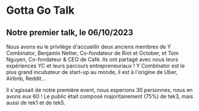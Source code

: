 # Gotta Go Talk

## Notre premier talk, le 06/10/2023

Nous avons eu le privilège d'accueillir deux anciens membres de Y Combinator, Benjamin Netter, Co-fondateur de Riot et October, et Tom Nguyen, Co-fondateur & CEO de Café. Ils ont partagé avec nous leurs expériences YC et leurs parcours entrepreneuriaux ! Y Combinator est le plus grand incubateur de start-up au monde, il est à l'origine de Uber, Airbnb, Reddit...

Il s'agissait de notre première event, nous esperions 30 personnes, nous en avons eux 60 ! 
Le public était composé majoritairement (75%) de tek3, mais aussi de tek1 et de tek5.